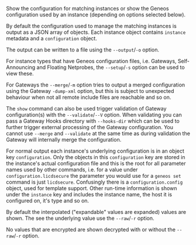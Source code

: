 Show the configuration for matching instances or show the Geneos configuration used by an instance (depending on options selected below).

By default the configuration used to manage the matching instances is output as a JSON array of objects. Each instance object contains
`instance` metadata and a `configuration` object.

The output can be written to a file using the `--output`/`-o` option.

For instance types that have Geneos configuration files, i.e. Gateways, Self-Announcing and Floating Netprobes, the `--setup`/`-s` option can be used to view these.

For Gateways the `--merge`/`-m` option tries to output a merged configuration using the Gateway `-dump-xml` option, but this is subject to unexpected behaviour when not all remote include files are reachable and so on.

The `show` command can also be used trigger validation of Gateway configuration(s) with the `--validate`/`--V` option. When validating you can pass a Gateway Hooks directory with `--hooks-dir` which can be used to further trigger external processing of the Gateway configuration. You cannot use `--merge` and `--validate` at the same time as during validation the Gateway will internally merge the configuration.

For normal output each instance's underlying configuration is in an object key `configuration`. Only the objects in this `configuration` key are stored in the instance's actual configuration file and this is the root for all parameter names used by other commands, i.e. for a value under `configuration.licdsecure` the parameter you would use for a `geneos set` command is just `licdsecure`. Confusingly there is a `configuration.config` object, used for template support. Other run-time information is shown under the `instance` key and includes the instance name, the host it is configured on, it's type and so on.

By default the interpolated ("expandable" values are expanded) values are shown. The see the underlying value use the `--raw`/`-r` option.

No values that are encrypted are shown decrypted with or without the `--raw`/`-r` option.